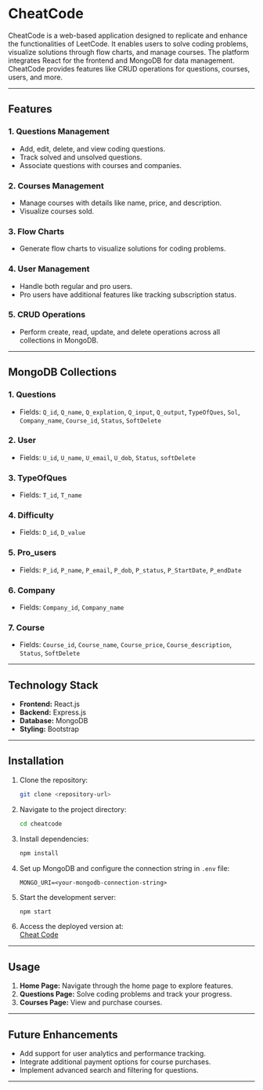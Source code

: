 # CheatCode

CheatCode is a web-based application designed to replicate and enhance the functionalities of LeetCode. It enables users to solve coding problems, visualize solutions through flow charts, and manage courses. The platform integrates React for the frontend and MongoDB for data management. CheatCode provides features like CRUD operations for questions, courses, users, and more.

---

## Features

### 1. **Questions Management**
- Add, edit, delete, and view coding questions.
- Track solved and unsolved questions.
- Associate questions with courses and companies.

### 2. **Courses Management**
- Manage courses with details like name, price, and description.
- Visualize courses sold.

### 3. **Flow Charts**
- Generate flow charts to visualize solutions for coding problems.

### 4. **User Management**
- Handle both regular and pro users.
- Pro users have additional features like tracking subscription status.

### 5. **CRUD Operations**
- Perform create, read, update, and delete operations across all collections in MongoDB.

---

## MongoDB Collections

### 1. **Questions**
- Fields: `Q_id`, `Q_name`, `Q_explation`, `Q_input`, `Q_output`, `TypeOfQues`, `Sol`, `Company_name`, `Course_id`, `Status`, `SoftDelete`

### 2. **User**
- Fields: `U_id`, `U_name`, `U_email`, `U_dob`, `Status`, `softDelete`

### 3. **TypeOfQues**
- Fields: `T_id`, `T_name`

### 4. **Difficulty**
- Fields: `D_id`, `D_value`

### 5. **Pro_users**
- Fields: `P_id`, `P_name`, `P_email`, `P_dob`, `P_status`, `P_StartDate`, `P_endDate`

### 6. **Company**
- Fields: `Company_id`, `Company_name`

### 7. **Course**
- Fields: `Course_id`, `Course_name`, `Course_price`, `Course_description`, `Status`, `SoftDelete`

---

## Technology Stack

- **Frontend:** React.js
- **Backend:** Express.js
- **Database:** MongoDB
- **Styling:** Bootstrap

---

## Installation

1. Clone the repository:
   ```bash
   git clone <repository-url>
   ```

2. Navigate to the project directory:
   ```bash
   cd cheatcode
   ```

3. Install dependencies:
   ```bash
   npm install
   ```

4. Set up MongoDB and configure the connection string in `.env` file:
   ```env
   MONGO_URI=<your-mongodb-connection-string>
   ```

5. Start the development server:
   ```bash
   npm start
   ```

6. Access the deployed version at:  
   [Cheat Code](https://cheatcode-us36.onrender.com/)

---

## Usage

1. **Home Page:** Navigate through the home page to explore features.
2. **Questions Page:** Solve coding problems and track your progress.
3. **Courses Page:** View and purchase courses.
   
---

## Future Enhancements

- Add support for user analytics and performance tracking.
- Integrate additional payment options for course purchases.
- Implement advanced search and filtering for questions.

---


